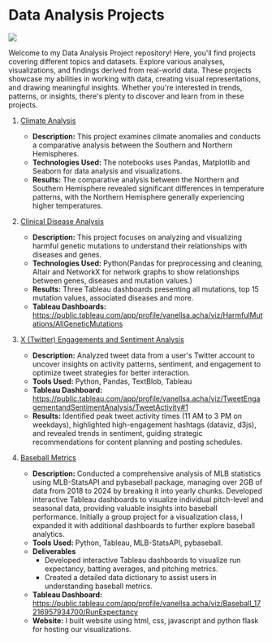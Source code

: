 # Data Analysis Projects
![](https://cdn.pixabay.com/photo/2024/04/05/05/17/technology-8676538_1280.jpg)

Welcome to my Data Analysis Project repository! Here, you'll find projects covering different topics and datasets. Explore various analyses, visualizations, and findings derived from real-world data. These projects showcase my abilities in working with data, creating visual representations, and drawing meaningful insights. Whether you're interested in trends, patterns, or insights, there's plenty to discover and learn from in these projects.

1. [Climate Analysis](https://github.com/v-acha/Data_Analysis_Projects/tree/main/Climate_Analysis)
   - **Description:** This project examines climate anomalies and conducts a comparative analysis between the Southern and Northern Hemispheres.
   - **Technologies Used:** The notebooks uses Pandas, Matplotlib and Seaborn for data analysis and visualizations.
   - **Results:** The comparative analysis between the Northern and Southern Hemisphere revealed significant differences in temperature patterns, with the Northern Hemisphere generally experiencing higher temperatures.

2. [Clinical Disease Analysis](https://github.com/v-acha/Data_Analysis_Projects/tree/main/clinical_disease)
   - **Description:** This project focuses on analyzing and visualizing harmful genetic mutations to understand their relationships with diseases and genes.
   - **Technologies Used:** Python(Pandas for preprocessing and cleaning, Altair and NetworkX for network graphs to show relationships between genes, diseases and mutation values.)
   - **Results:** Three Tableau dashboards presenting all mutations, top 15 mutation values, associated diseases and more. 
   - **Tableau Dashboards:** https://public.tableau.com/app/profile/vanellsa.acha/viz/HarmfulMutations/AllGeneticMutations 

3. [X (Twitter) Engagements and Sentiment Analysis](https://github.com/v-acha/Data_Analysis_Projects/tree/main/tweets)
   - **Description:** Analyzed tweet data from a user's Twitter account to uncover insights on activity patterns, sentiment, and engagement to optimize tweet strategies for better interaction.
   - **Tools Used:** Python, Pandas, TextBlob, Tableau
   - **Tableau Dashboard:** https://public.tableau.com/app/profile/vanellsa.acha/viz/TweetEngagementandSentimentAnalysis/TweetActivity#1
   - **Results:** Identified peak tweet activity times (11 AM to 3 PM on weekdays), highlighted high-engagement hashtags (dataviz, d3js), and revealed trends in sentiment, guiding strategic recommendations for content planning and posting schedules.

4. [Baseball Metrics](https://github.com/v-acha/Data_Analysis_Projects/tree/main/baseball_stats)
   - **Description:** Conducted a comprehensive analysis of MLB statistics using MLB-StatsAPI and pybaseball package, managing over 2GB of data from 2018 to 2024 by breaking it into yearly chunks. Developed interactive Tableau dashboards to visualize individual pitch-level and seasonal data, providing valuable insights into baseball performance. Initially a group project for a visualization class, I expanded it with additional dashboards to further explore baseball analytics.
   - **Tools Used:** Python, Tableau, MLB-StatsAPI, pybaseball.
   - **Deliverables**
      - Developed interactive Tableau dashboards to visualize run expectancy, batting averages, and pitching metrics.
      - Created a detailed data dictionary to assist users in understanding baseball metrics.
   - **Tableau Dashboard:** https://public.tableau.com/app/profile/vanellsa.acha/viz/Baseball_17216957934700/RunExpectancy 
   - **Website:** I built website using html, css, javascript and python flask for hosting our visualizations. 

